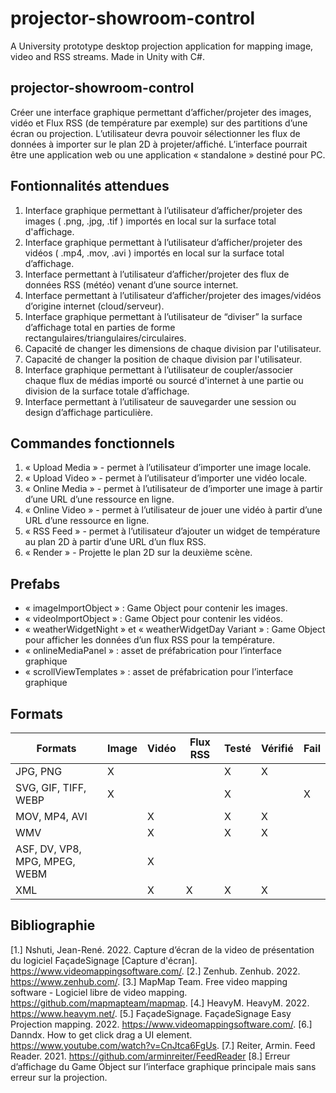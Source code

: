 # projector-showroom-control
A University prototype desktop projection application for mapping image, video and RSS streams. Made in Unity with C#.

## projector-showroom-control
Créer une interface graphique permettant d’afficher/projeter des images, vidéo et Flux RSS (de température par exemple) sur des partitions d’une écran ou projection. 
L’utilisateur devra pouvoir sélectionner les flux de données à importer sur le plan 2D à projeter/affiché. L’interface pourrait être une application web ou une application « standalone » destiné pour PC.

## Fontionnalités attendues
1.	Interface graphique permettant à l’utilisateur d’afficher/projeter des images ( .png, .jpg, .tif ) importés en local sur la surface total d'affichage.
2.	Interface graphique permettant à l’utilisateur d’afficher/projeter des vidéos ( .mp4, .mov, .avi ) importés en local sur la surface total d’affichage.
3.	Interface permettant à l’utilisateur d’afficher/projeter des flux de données RSS (météo) venant d’une source internet.
4.	Interface permettant à l’utilisateur d’afficher/projeter des images/vidéos d’origine internet (cloud/serveur).
5.	Interface graphique permettant à l’utilisateur de “diviser” la surface d’affichage total en parties de forme rectangulaires/triangulaires/circulaires.
6.	Capacité de changer les dimensions de chaque division par l'utilisateur.
7.	Capacité de changer la position de chaque division par l'utilisateur.
8.	Interface graphique permettant à l’utilisateur de coupler/associer chaque flux de médias importé ou sourcé d'internet à une partie ou division de la surface totale d’affichage.
9.	Interface permettant à l’utilisateur de sauvegarder une session ou design d’affichage particulière.

## Commandes fonctionnels
1.	« Upload Media » - permet à l’utilisateur d’importer une image locale.
2.	« Upload Video » - permet à l’utilisateur d’importer une vidéo locale.
3.	« Online Media » - permet à l’utilisateur de d’importer une image à partir d’une URL d’une ressource en ligne.
4.	« Online Video » - permet à l’utilisateur de jouer une vidéo à partir d’une URL d’une ressource en ligne.
5.	« RSS Feed » - permet à l’utilisateur d’ajouter un widget de température au plan 2D à partir d’une URL d’un flux RSS.
6.	« Render » - Projette le plan 2D sur la deuxième scène.

## Prefabs
-	« imageImportObject » : Game Object pour contenir les images.
-	« videoImportObject » : Game Object pour contenir les vidéos.
-	« weatherWidgetNight » et « weatherWidgetDay Variant » : Game Object pour afficher les données d’un flux RSS pour la température.
-	« onlineMediaPanel » : asset de préfabrication pour l’interface graphique
-	« scrollViewTemplates » : asset de préfabrication pour l’interface graphique

## Formats

| Formats                       	| Image 	| Vidéo 	| Flux RSS 	| Testé 	| Vérifié 	| Fail 	|
|-------------------------------	|-------	|-------	|----------	|-------	|---------	|------	|
| JPG, PNG                      	| X     	|       	|          	| X     	| X       	|      	|
| SVG, GIF, TIFF, WEBP          	| X     	|       	|          	| X     	|         	| X    	|
| MOV, MP4, AVI                 	|       	| X     	|          	| X     	| X       	|      	|
| WMV                           	|       	| X     	|          	| X     	| X      	|      	|
| ASF, DV, VP8, MPG, MPEG, WEBM 	|       	| X     	|          	|       	|         	|      	|
| XML                           	|       	| X     	| X        	| X     	| X       	|      	|

## Bibliographie

[1.]	Nshuti, Jean-René. 2022. Capture d’écran de la video de présentation du logiciel FaçadeSignage [Capture d'écran]. https://www.videomappingsoftware.com/.
[2.]	Zenhub. Zenhub. 2022. https://www.zenhub.com/.
[3.]	MapMap Team. Free video mapping software - Logiciel libre de video mapping. https://github.com/mapmapteam/mapmap.
[4.]	HeavyM. HeavyM. 2022. https://www.heavym.net/.
[5.]	FaçadeSignage. FaçadeSignage Easy Projection mapping. 2022. https://www.videomappingsoftware.com/.
[6.]	Danndx. How to get click drag a UI element. https://www.youtube.com/watch?v=CnJtca6FgUs.
[7.]	Reiter, Armin. Feed Reader. 2021. https://github.com/arminreiter/FeedReader
[8.]	Erreur d’affichage du Game Object sur l’interface graphique principale mais sans erreur sur la projection.



